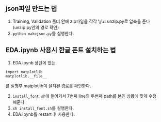 ## json파일 만드는 법
1. Training, Validation 폴더 안에 zip파일을 각각 넣고 unzip.py로 압축을 푼다(unzip.py안의 경로 확인)
2. `python makejson.py`를 실행한다.

## EDA.ipynb 사용시 한글 폰트 설치하는 법
1. EDA.ipynb 상단에 있는 
```
import matplotlib
matplotlib.__file__
```
를 실행후 matplotlib이 설치된 경로를 확인한다.

2. `install_font.sh`에 들어가서 7번째 line의 두번째 path를 본인 상황에 맞게 수정해준다
3. `sh install_font.sh`를 실행한다.
4. EDA.ipynb를 restart 후 사용한다.